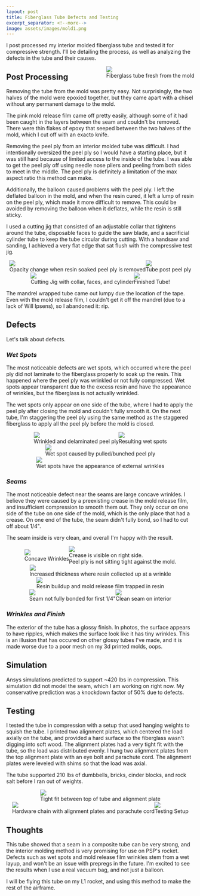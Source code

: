 ```yaml
---
layout: post
title: Fiberglass Tube Defects and Testing
excerpt_separator: <!--more-->
image: assets/images/mold1.png
---
```


I post processed my interior molded fiberglass tube and tested it for compressive strength. I'll be detailing the process, as well as analyzing the defects in the tube and their causes.

<!--more-->

<div class="imgCptnBox" style="float:right">
<img src="{{ "assets/images/tubeRaw.jpg" | relative_url }}" class="articleImgMain">
<figcaption class="articleCaption">Fiberglass tube fresh from the mold</figcaption>
</div>

## Post Processing

Removing the tube from the mold was pretty easy. Not surprisingly, the two halves of the mold were epoxied together, but they came apart with a chisel without any permanent damage to the mold.

The pink mold release film came off pretty easily, although some of it had been caught in the layers between the seam and couldn't be removed. There were thin flakes of epoxy that seeped between the two halves of the mold, which I cut off with an exacto knife.

Removing the peel ply from an interior molded tube was difficult. I had intentionally oversized the peel ply so I would have a starting place, but it was still hard because of limited access to the inside of the tube. I was able to get the peel ply off using needle nose pliers and peeling from both sides to meet in the middle. The peel ply is definitely a limitation of the max aspect ratio this method can make.

Additionally, the balloon caused problems with the peel ply. I left the deflated balloon in the mold, and when the resin cured, it left a lump of resin on the peel ply, which made it more difficult to remove. This could be avoided by removing the balloon when it deflates, while the resin is still sticky.

I used a cutting jig that consisted of an adjustable collar that tightens around the tube, disposable faces to guide the saw blade, and a sacrificial cylinder tube to keep the tube circular during cutting. With a handsaw and sanding, I achieved a very flat edge that sat flush with the compressive test jig.

<div style="display:flex; justify-content:center; align-items:center; flex-wrap:wrap;">

<div class="imgCptnBox" style="float:right">
<img src="{{ "assets/images/satisfyingPeel.jpg" | relative_url }}" class="articleImgMain">
<figcaption class="articleCaption">Opacity change when resin soaked peel ply is removed</figcaption>
</div>

<div class="imgCptnBox" style="float:right">
<img src="{{ "assets/images/finishedTube.jpg" | relative_url }}" class="articleImgMain">
<figcaption class="articleCaption">Tube post peel ply</figcaption>
</div>

<div class="imgCptnBox" style="float:right">
<img src="{{ "assets/images/cuttingJig.jpg" | relative_url }}" class="articleImgMain">
<figcaption class="articleCaption">Cutting Jig with collar, faces, and cylinder</figcaption>
</div>

<div class="imgCptnBox" style="float:right">
<img src="{{ "assets/images/finalTube.jpg" | relative_url }}" class="articleImgMain">
<figcaption class="articleCaption">Finished Tube!</figcaption>
</div>

</div>

The mandrel wrapped tube came out lumpy due the location of the tape. Even with the mold release film, I couldn't get it off the mandrel (due to a lack of Will Ipsens), so I abandoned it: rip.

## Defects

Let's talk about defects. 

### *Wet Spots*

The most noticeable defects are wet spots, which occurred where the peel ply did not laminate to the fiberglass properly to soak up the resin. This happened where the peel ply was wrinkled or not fully compressed. Wet spots appear transparent due to the excess resin and have the appearance of wrinkles, but the fiberglass is not actually wrinkled.

The wet spots only appear on one side of the tube, where I had to apply the peel ply after closing the mold and couldn't fully smooth it. On the next tube, I'm staggering the peel ply using the same method as the staggered fiberglass to apply all the peel ply before the mold is closed.

<div style="display:flex; justify-content:center; align-items:center; flex-wrap:wrap;">

<div class="imgCptnBox" style="float:right">
<img src="{{ "assets/images/wetspot1.jpg" | relative_url }}" class="articleImgMain">
<figcaption class="articleCaption">Wrinkled and delaminated peel ply</figcaption>
</div>

<div class="imgCptnBox" style="float:right">
<img src="{{ "assets/images/wetspot2.jpg" | relative_url }}" class="articleImgMain">
<figcaption class="articleCaption">Resulting wet spots</figcaption>
</div>

<div class="imgCptnBox" style="float:right">
<img src="{{ "assets/images/wetspot4.jpg" | relative_url }}" class="articleImgMain">
<figcaption class="articleCaption">Wet spot caused by pulled/bunched peel ply</figcaption>
</div>

<div class="imgCptnBox" style="float:right">
<img src="{{ "assets/images/wetspot3.jpg" | relative_url }}" class="articleImgMain">
<figcaption class="articleCaption">Wet spots have the appearance of external wrinkles</figcaption>
</div>

</div>

### *Seams*

The most noticeable defect near the seams are large concave wrinkles. I believe they were caused by a preexisting crease in the mold release film, and insufficient compression to smooth them out. They only occur on one side of the tube on one side of the mold, which is the only place that had a crease. On one end of the tube, the seam didn't fully bond, so I had to cut off about 1/4".

The seam inside is very clean, and overall I'm happy with the result.

<div style="display:flex; justify-content:center; align-items:center; flex-wrap:wrap;">

<div class="imgCptnBox" style="float:right">
<img src="{{ "assets/images/seam2.jpg" | relative_url }}" class="articleImgMain">
<figcaption class="articleCaption">Concave Wrinkles</figcaption>
</div>

<div class="imgCptnBox" style="float:right">
<img src="{{ "assets/images/moldWrinkle.jpg" | relative_url }}" class="articleImgMain">
<figcaption class="articleCaption">Crease is visible on right side.<br>Peel ply is not sitting tight against the mold.</figcaption>
</div>

<div class="imgCptnBox" style="float:right">
<img src="{{ "assets/images/seam6.jpg" | relative_url }}" class="articleImgMain">
<figcaption class="articleCaption">Increased thickness where resin collected up at a wrinkle</figcaption>
</div>

<div class="imgCptnBox" style="float:right">
<img src="{{ "assets/images/seam.jpg" | relative_url }}" class="articleImgMain">
<figcaption class="articleCaption">Resin buildup and mold release film trapped in resin</figcaption>
</div>

<div class="imgCptnBox" style="float:right">
<img src="{{ "assets/images/seam3.jpg" | relative_url }}" class="articleImgMain">
<figcaption class="articleCaption">Seam not fully bonded for first 1/4"</figcaption>
</div>

<div class="imgCptnBox" style="float:right">
<img src="{{ "assets/images/seam4.jpg" | relative_url }}" class="articleImgMain">
<figcaption class="articleCaption">Clean seam on interior</figcaption>
</div>

</div>

### *Wrinkles and Finish*

The exterior of the tube has a glossy finish. In photos, the surface appears to have ripples, which makes the surface look like it has tiny wrinkles. This is an illusion that has occured on other glossy tubes I've made, and it is made worse due to a poor mesh on my 3d printed molds, oops.

## Simulation

Ansys simulations predicted to support ~420 lbs in compression. This simulation did not model the seam, which I am working on right now. My conservative prediction was a knockdown factor of 50% due to defects.

## Testing
I tested the tube in compression with a setup that used hanging weights to squish the tube. I printed two alignment plates, which centered the load axially on the tube, and provided a hard surface so the fiberglass wasn't digging into soft wood. The alignment plates had a very tight fit with the tube, so the load was distributed evenly. I hung two alignment plates from the top alignment plate with an eye bolt and parachute cord. The alignment plates were leveled with shims so that the load was axial.

The tube supported 210 lbs of dumbbells, bricks, cinder blocks, and rock salt before I ran out of weights.

<div style="display:flex; justify-content:center; align-items:center; flex-wrap:wrap;">

<div class="imgCptnBox" style="float:right">
<img src="{{ "assets/images/alignmentFit.jpg" | relative_url }}" class="articleImgMain">
<figcaption class="articleCaption">Tight fit between top of tube and alignment plate</figcaption>
</div>

<div class="imgCptnBox" style="float:right">
<img src="{{ "assets/images/pressHardware.jpg" | relative_url }}" class="articleImgMain">
<figcaption class="articleCaption">Hardware chain with alignment plates and parachute cord</figcaption>
</div>

<div class="imgCptnBox" style="float:right">
<img src="{{ "assets/images/press.jpg" | relative_url }}" class="articleImgMain">
<figcaption class="articleCaption">Testing Setup</figcaption>
</div>

</div>

## Thoughts

This tube showed that a seam in a composite tube can be very strong, and the interior molding method is very promising for use on PSP's rocket. Defects such as wet spots and mold release film wrinkles stem from a wet layup, and won't be an issue with prepregs in the future. I'm excited to see the results when I use a real vacuum bag, and not just a balloon.

I will be flying this tube on my L1 rocket, and using this method to make the rest of the airframe.

